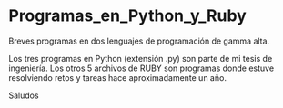 # Programas_en_Python_y_Ruby
Breves programas en dos lenguajes de programación de gamma alta.

Los tres programas en Python (extensión .py) son parte de mi tesis de ingeniería.
Los otros 5 archivos de RUBY son programas donde estuve resolviendo retos y tareas hace aproximadamente un año.

Saludos
